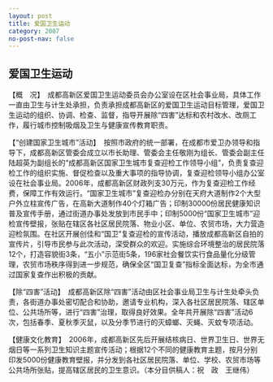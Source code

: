 ```yaml
---
layout: post
title: 爱国卫生运动
category: 2007
no-post-nav: false
---
```


## 爱国卫生运动

【概　况】　成都高新区爱国卫生运动委员会办公室设在区社会事业局，具体工作一直由卫生与计生处承担，负责承担成都高新区的爱国卫生运动目标管理，爱国卫生运动的组织、协调、检查、监督，指导开展除“四害”达标和农村改水、改厕工作，履行城市控制吸烟及卫生与健康宣传教育职责。

【“创建国家卫生城市”活动】　按照市政府的统一部署，在成都市爱卫办领导和指导下，成都高新区管委会成立以市长助理、管委会主任敬刚为组长、管委会副主任陆超英为副组长的“成都高新区国家卫生城市复查迎检工作领导小组”，负责复查迎检工作的组织实施、督促检查以及重大事项的指导协调，复查迎检领导小组办公室设在社会事业局。2006年，成都高新区财政列支30万元，作为复查迎检工作经费，保障工作有效运行。“国家卫生城市”复查迎检办分别在天府大道制作2个大型户外立柱宣传广告，在高新大道制作40个灯箱广告；印制30000份居民健康知识普及宣传手册，通过街道办事处发放到市民手中；印制5000份“国家卫生城市”迎检宣传壁报，张贴在辖区各社区居民院落、物业小区、单位、农贸市场，大力营造迎检氛围。在社区开展创佳和“国卫”复查迎检的宣传活动，播放成都高新区自拍的宣传片，引导市民参与此次活动，深受群众的欢迎。实施综合环境整治的居民院落12个，打造容貌街3条，“五小”示范街5条，196家社会餐饮实行食品量化分级管理，农贸市场秩序得到进一步规范，确保全区“国卫复查”指标全面达标，为全市通过国家复查作出积极的贡献。

【除“四害”活动】　成都高新区除“四害”活动由区社会事业局卫生与计生处牵头负责，各街道办事处密切配合和协助，邀请专业机构，深入各社区居民院落、辖区单位、公共场所等，进行“四害”治理，取得良好效果。全年共开展除“四害”活动6次，包括春季、夏秋季灭鼠，以及分季节进行的灭蟑螂、灭蝇、灭蚊专项活动。

【健康文化教育】　2006年，成都高新区先后开展结核病日、世界卫生日、世界无烟日等一系列卫生知识主题宣传活动；根据12个不同的健康教育主题，按月分别印发5000份健康教育壁报，并分发到各社区居民院落、单位、学校、农贸市场等公共场所张贴，提高辖区居民的卫生意识。（本分目供稿人：祝　政　王继伟）
